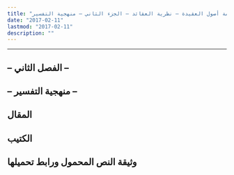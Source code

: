 ```yaml
---
title: "أزمة أصول العقيدة – نظرية العقائد – الجزء الثاني – منهجية التفسير"
date: "2017-02-11"
lastmod: "2017-02-11"
description: ""
---
```

****

## **– الفصل الثاني –**

## **– منهجية التفسير –**

## المقال

## الكتيب

## وثيقة النص المحمول ورابط تحميلها

###